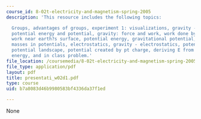 ```yaml
---
course_id: 8-02t-electricity-and-magnetism-spring-2005
description: 'This resource includes the following topics:

  Groups, advantages of groups, experiment 1: visualizations, gravity - electricity,
  potential energy and potential, gravity: force and work, work done by earth?s gravity,
  work near earth?s surface, potential energy, gravitational potential, prs question:
  masses in potentials, electrostatics, gravity - electrostatics, potential and energy,
  potential landscape, potential created by pt charge, deriving E from V, configuration
  energy, and in class problem.'
file_location: /coursemedia/8-02t-electricity-and-magnetism-spring-2005/b7a8083d46b9980583bf4336da37f1ed_presentati_w02d1.pdf
file_type: application/pdf
layout: pdf
title: presentati_w02d1.pdf
type: course
uid: b7a8083d46b9980583bf4336da37f1ed

---
```

None